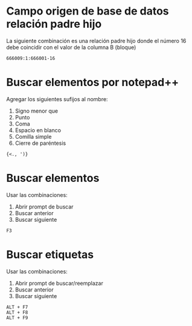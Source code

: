 # Campo origen de base de datos relación padre hijo
La siguiente combinación es una relación padre hijo donde el número 16 debe coincidir con el valor de la columna B (bloque)
```
666009:1:666001-16
```
# Buscar elementos por notepad++
Agregar los siguientes sufijos al nombre:
1. Signo menor que
2. Punto
3. Coma
4. Espacio en blanco
5. Comilla simple
6. Cierre de paréntesis
```
{<., ')}
```
# Buscar elementos
Usar las combinaciones:
1. Abrir prompt de buscar
2. Buscar anterior
3. Buscar siguiente
```
F3
```
# Buscar etiquetas
Usar las combinaciones:
1. Abrir prompt de buscar/reemplazar
2. Buscar anterior
3. Buscar siguiente
```
ALT + F7
ALT + F8
ALT + F9
```
